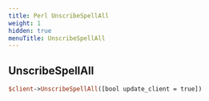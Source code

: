 ```yaml
---
title: Perl UnscribeSpellAll
weight: 1
hidden: true
menuTitle: UnscribeSpellAll
---
```

## UnscribeSpellAll
```perl
$client->UnscribeSpellAll([bool update_client = true])
```